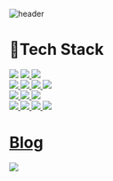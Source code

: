 ![header](https://capsule-render.vercel.app/api?type=soft&color=0:B9AEDC,100:8CA6DB&text=%20ParkIsComing%20%20&height=250&fontSize=80%&fontColor=FFFFD0)

# 🐬Tech Stack

<a href="클릭시 이동할 링크" target="_blank"><img src="https://img.shields.io/badge/Spring-6DB33F?style=for-the-badge&logo=Spring&logoColor=white"></a>
<a href="클릭시 이동할 링크" target="_blank"><img src="https://img.shields.io/badge/Spring Boot-6DB33F?style=for-the-badge&logo=Spring Boot&logoColor=white">
<a href="클릭시 이동할 링크" target="_blank"><img src="https://img.shields.io/badge/Flask-000000?style=for-the-badge&logo=Flask&logoColor=white">
<br>
<a href="클릭시 이동할 링크" target="_blank"><img src="https://img.shields.io/badge/MySQL-4479A1?style=for-the-badge&logo=MySQL&logoColor=white">
<a href="클릭시 이동할 링크" target="_blank"><img src="https://img.shields.io/badge/MariaDB-003545?style=for-the-badge&logo=MariaDB&logoColor=white">
<a href="클릭시 이동할 링크" target="_blank"><img src="https://img.shields.io/badge/Redis-DC382D?style=for-the-badge&logo=Redis&logoColor=white">
<a href="클릭시 이동할 링크" target="_blank"><img src="https://img.shields.io/badge/Amazon RDS-527FFF?style=for-the-badge&logo=Amazon RDS&logoColor=white">
<br>
<a href="클릭시 이동할 링크" target="_blank"><img src="https://img.shields.io/badge/Docker-DC382D?style=for-the-badge&logo=Redis&logoColor=white">
<a href="클릭시 이동할 링크" target="_blank"><img src="https://img.shields.io/badge/Google Cloud-4285F4?style=for-the-badge&logo=Google Cloud&logoColor=white">
<a href="클릭시 이동할 링크" target="_blank"><img src="https://img.shields.io/badge/Amazon EC2-FF9900?style=for-the-badge&logo=Amazon EC2&logoColor=white">
<br>
<a href="클릭시 이동할 링크" target="_blank"><img src="https://img.shields.io/badge/C-A8B9CC?style=for-the-badge&logo=C&logoColor=white">
<a href="클릭시 이동할 링크" target="_blank"><img src="https://img.shields.io/badge/C++-00599C?style=for-the-badge&logo=C++&logoColor=white">
<a href="클릭시 이동할 링크" target="_blank"><img src="https://img.shields.io/badge/JAVA-007396?style=for-the-badge&logo=java&logoColor=white">
<a href="클릭시 이동할 링크" target="_blank"><img src="https://img.shields.io/badge/Python-3776AB?style=for-the-badge&logo=Python&logoColor=white">
</div>
  
# Blog
<a href="https://velog.io/@goinggoing" target="_blank"><img src="https://img.shields.io/badge/Velog-20C997?style=for-the-badge&logo=Velog&logoColor=white">

